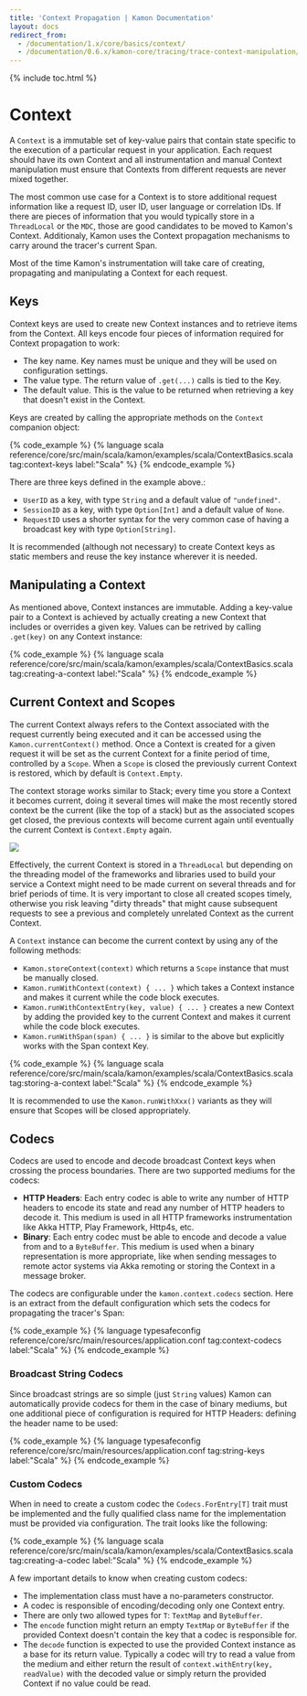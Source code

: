 ```yaml
---
title: 'Context Propagation | Kamon Documentation'
layout: docs
redirect_from:
  - /documentation/1.x/core/basics/context/
  - /documentation/0.6.x/kamon-core/tracing/trace-context-manipulation/
---
```


{% include toc.html %}

Context
=======

A `Context` is a immutable set of key-value pairs that contain state specific to the execution of a particular request
in your application. Each request should have its own Context and all instrumentation and manual Context manipulation must
ensure that Contexts from different requests are never mixed together.

The most common use case for a Context is to store additional request information like a request ID, user ID, user
language or correlation IDs. If there are pieces of information that you would typically store in a `ThreadLocal`
or the `MDC`, those are good candidates to be moved to Kamon's Context. Additionaly, Kamon uses the Context propagation
mechanisms to carry around the tracer's current Span.

Most of the time Kamon's instrumentation will take care of creating, propagating and manipulating a Context for each
request.


## Keys

Context keys are used to create new Context instances and to retrieve items from the Context. All keys encode four
pieces of information required for Context propagation to work:
  - The key name. Key names must be unique and they will be used on configuration settings.
  - The value type. The return value of `.get(...)` calls is tied to the Key.
  - The default value. This is the value to be returned when retrieving a key that doesn't exist in the Context.

Keys are created by calling the appropriate methods on the `Context` companion object:

{% code_example %}
{%   language scala reference/core/src/main/scala/kamon/examples/scala/ContextBasics.scala tag:context-keys label:"Scala" %}
{% endcode_example %}

There are three keys defined in the example above.:
  - `UserID` as a key, with type `String` and a default value of `"undefined"`. 
  - `SessionID` as a key, with type `Option[Int]` and a default value of `None`. 
  - `RequestID` uses a shorter syntax for the very common case of having a broadcast key with type `Option[String]`.

It is recommended (although not necessary) to create Context keys as static members and reuse the key instance wherever
it is needed.



## Manipulating a Context

As mentioned above, Context instances are immutable. Adding a key-value pair to a Context is achieved by actually creating
a new Context that includes or overrides a given key. Values can be retrived by calling `.get(key)` on any Context instance:

{% code_example %}
{%   language scala reference/core/src/main/scala/kamon/examples/scala/ContextBasics.scala tag:creating-a-context label:"Scala" %}
{% endcode_example %}



## Current Context and Scopes

The current Context always refers to the Context associated with the request currently being executed and it can be
accessed using the `Kamon.currentContext()` method. Once a Context is created for a given request it will be set as the
current Context for a finite period of time, controlled by a `Scope`. When a `Scope` is closed the previously current
Context is restored, which by default is `Context.Empty`.

The context storage works similar to Stack; every time you store a Context it becomes current, doing it several times
will make the most recently stored context be the current (like the top of a stack) but as the associated scopes get
closed, the previous contexts will become current again until eventually the current Context is `Context.Empty` again.

<img class="img-fluid my-3" src="/assets/img/diagrams/context-storage.png">

Effectively, the current Context is stored in a `ThreadLocal` but depending on the threading model of the frameworks and
libraries used to build your service a Context might need to be made current on several threads and for brief periods
of time. It is very important to close all created scopes timely, otherwise you risk leaving "dirty threads" that
might cause subsequent requests to see a previous and completely unrelated Context as the current Context.

A `Context` instance can become the current context by using any of the following methods:
  - `Kamon.storeContext(context)` which returns a `Scope` instance that must be manually closed.
  - `Kamon.runWithContext(context) { ... }` which takes a Context instance and makes it current while the code block executes.
  - `Kamon.runWithContextEntry(key, value) { ... }` creates a new Context by adding the provided key to the current Context
    and makes it current while the code block executes.
  - `Kamon.runWithSpan(span) { ... }` is similar to the above but explicitly works with the Span context Key.

{% code_example %}
{%   language scala reference/core/src/main/scala/kamon/examples/scala/ContextBasics.scala tag:storing-a-context label:"Scala" %}
{% endcode_example %}

It is recommended to use the `Kamon.runWithXxx()` variants as they will ensure that Scopes will be closed appropriately.



## Codecs

Codecs are used to encode and decode broadcast Context keys when crossing the process boundaries. There are two supported
mediums for the codecs:
  - **HTTP Headers**: Each entry codec is able to write any number of HTTP headers to encode its state and read any number
    of HTTP headers to decode it. This medium is used in all HTTP frameworks instrumentation like Akka HTTP, Play
    Framework, Http4s, etc.
  - **Binary**: Each entry codec must be able to encode and decode a value from and to a `ByteBuffer`. This medium
    is used when a binary representation is more appropriate, like when sending messages to remote actor systems via
    Akka remoting or storing the Context in a message broker.

The codecs are configurable under the `kamon.context.codecs` section. Here is an extract from the default configuration
which sets the codecs for propagating the tracer's Span:

{% code_example %}
{%   language typesafeconfig reference/core/src/main/resources/application.conf tag:context-codecs label:"Scala" %}
{% endcode_example %}


### Broadcast String Codecs

Since broadcast strings are so simple (just `String` values) Kamon can automatically provide codecs for them in the case
of binary mediums, but one additional piece of configuration is required for HTTP Headers: defining the header name to
be used:

{% code_example %}
{%   language typesafeconfig reference/core/src/main/resources/application.conf tag:string-keys label:"Scala" %}
{% endcode_example %}


### Custom Codecs

When in need to create a custom codec the `Codecs.ForEntry[T]` trait must be implemented and the fully qualified class
name for the implementation must be provided via configuration. The trait looks like the following:

{% code_example %}
{%   language scala reference/core/src/main/scala/kamon/examples/scala/ContextBasics.scala tag:creating-a-codec label:"Scala" %}
{% endcode_example %}

A few important details to know when creating custom codecs:
  - The implementation class must have a no-parameters constructor.
  - A codec is responsible of encoding/decoding only one Context entry.
  - There are only two allowed types for `T`: `TextMap` and `ByteBuffer`.
  - The `encode` function might return an empty `TextMap` or `ByteBuffer` if the provided Context doesn't contain the
    key that a codec is responsible for.
  - The `decode` function is expected to use the provided Context instance as a base for its return value. Typically a
    codec will try to read a value from the medium and either return the result of `context.withEntry(key, readValue)` with
    the decoded value or simply return the provided Context if no value could be read.

